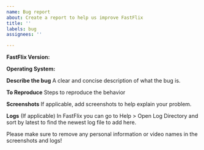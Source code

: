 ```yaml
---
name: Bug report
about: Create a report to help us improve FastFlix
title: ''
labels: bug
assignees: ''

---
```


**FastFlix Version:**

**Operating System:**

**Describe the bug**
A clear and concise description of what the bug is.

**To Reproduce**
Steps to reproduce the behavior

**Screenshots**
If applicable, add screenshots to help explain your problem.

**Logs** (If applicable) In FastFlix you can go to Help > Open Log Directory and sort by latest to find the newest log file to add here.

Please make sure to remove any personal information or video names in the screenshots and logs!
